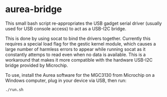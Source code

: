 aurea-bridge
============

This small bash script re-appropriates the USB gadget serial driver (usually used for USB console access) to act as a USB-I2C bridge.

This is done by using socat to bind the drivers together. Currently this requires a special load flag for the gestic kernel module,
which causes a large number of harmless errors to appear while running socat as it constantly attemps to read even when no data is
available. This is a workaround that makes it more compatible with the hardware USB-I2C bridge provided by Microchip.

To use, install the Aurea software for the MGC3130 from Microchip on a Windows computer, plug in your device via USB, then run:

```
./run.sh
```

